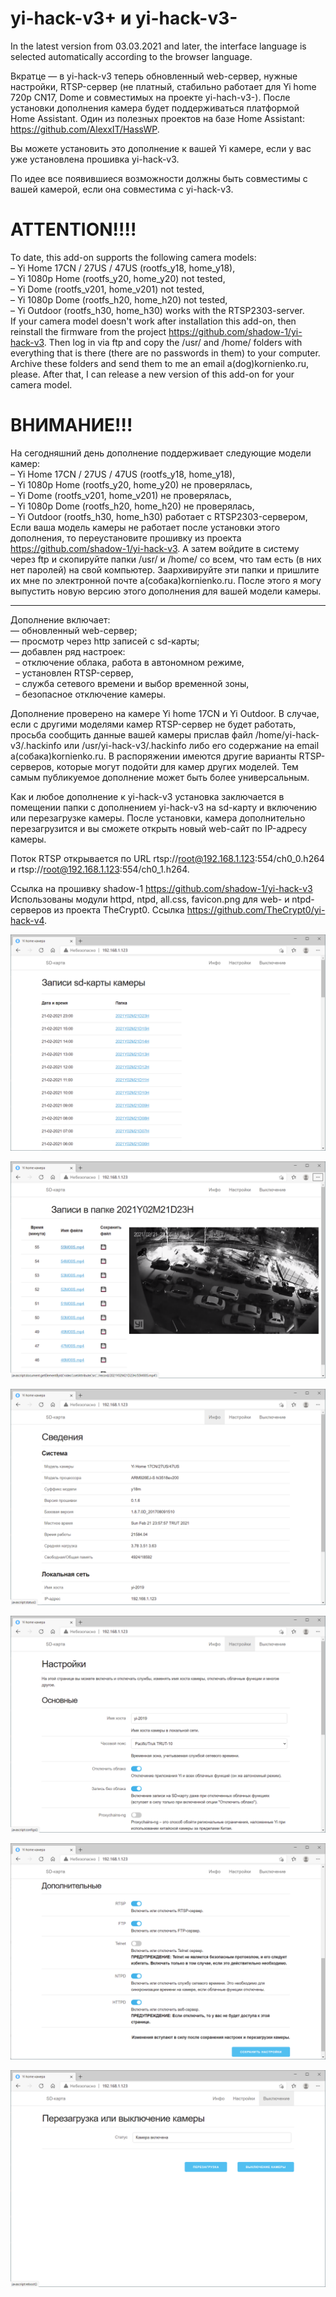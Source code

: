 # yi-hack-v3+ и yi-hack-v3-
In the latest version from 03.03.2021 and later, the interface language is selected automatically according to the browser language.  

Вкратце — в yi-hack-v3 теперь обновленный web-сервер, нужные настройки, RTSP-сервер (не платный, стабильно работает для Yi home 720р CN17, Dome и совместимых на проекте yi-hach-v3-). После установки дополнения камера будет поддерживаться платформой Home Assistant. Один из полезных проектов на базе Home Assistant: https://github.com/AlexxIT/HassWP.

Вы можете установить это дополнение к вашей Yi камере, если у вас уже установлена прошивка yi-hack-v3.

По идее все появившиеся возможности должны быть совместимы с вашей камерой, если она совместима с yi-hack-v3.


ATTENTION!!!!
=============
To date, this add-on supports the following camera models:  
– Yi Home 17CN / 27US / 47US (rootfs_y18, home_y18),  
– Yi 1080p Home (rootfs_y20, home_y20) not tested,  
– Yi Dome (rootfs_v201, home_v201) not tested,  
– Yi 1080p Dome (rootfs_h20, home_h20) not tested,  
– Yi Outdoor (rootfs_h30, home_h30) works with the RTSP2303-server.  
If your camera model doesn't work after installation this add-on, then reinstall the firmware from the project https://github.com/shadow-1/yi-hack-v3. Then log in via ftp and copy the /usr/ and /home/ folders with everything that is there (there are no passwords in them) to your computer. Archive these folders and send them to me an email a(dog)kornienko.ru, please. After that, I can release a new version of this add-on for your camera model.  

ВНИМАНИЕ!!!
===========
На сегодняшний день дополнение поддерживает следующие модели камер:  
– Yi Home 17CN / 27US / 47US (rootfs_y18, home_y18),  
– Yi 1080p Home (rootfs_y20, home_y20) не проверялась,  
– Yi Dome (rootfs_v201, home_v201) не проверялась,  
– Yi 1080p Dome (rootfs_h20, home_h20) не проверялась,  
– Yi Outdoor (rootfs_h30, home_h30) работает с RTSP2303-сервером,  
Если ваша модель камеры не работает после установки этого дополнения, то переустановите прошивку из проекта https://github.com/shadow-1/yi-hack-v3. А затем войдите в систему через ftp и скопируйте папки /usr/ и /home/ со всем, что там есть (в них нет паролей) на свой компьютер. Заархивируйте эти папки и пришлите их мне по электронной почте a(собака)kornienko.ru. После этого я могу выпустить новую версию этого дополнения для вашей модели камеры.  
* * * * *

Дополнение включает:  
— обновленный web-сервер;  
— просмотр через http записей с sd-карты;  
— добавлен ряд настроек:  
             – отключение облака, работа в автономном режиме,  
             – установлен RTSP-сервер,  
             – служба сетевого времени и выбор временной зоны,  
             – безопасное отключение камеры.  

Дополнение проверено на камере Yi home 17CN и Yi Outdoor. В случае, если с другими моделями камер RTSP-сервер не будет работать, просьба сообщить данные вашей камеры прислав файл /home/yi-hack-v3/.hackinfo или /usr/yi-hack-v3/.hackinfo либо его содержание на email a(собака)kornienko.ru. В распоряжении имеются другие варианты RTSP-серверов, которые могут подойти для камер других моделей. Тем самым публикуемое дополнение может быть более универсальным.

Как и любое дополнение к yi-hack-v3 установка заключается в помещении папки с дополнением yi-hack-v3 на sd-карту и включению или перезагрузке камеры. После установки, камера дополнительно перезагрузится и вы сможете открыть новый web-сайт по IP-адресу камеры.

Поток RTSP открывается по URL rtsp://root@192.168.1.123:554/ch0_0.h264 и rtsp://root@192.168.1.123:554/ch0_1.h264.

Ссылка на прошивку shadow-1 https://github.com/shadow-1/yi-hack-v3  
Использованы модули httpd, ntpd, all.css, favicon.png для web- и ntpd- серверов из проекта TheCrypt0. Ссылка https://github.com/TheCrypt0/yi-hack-v4.  

![Просмотр папок с записями](https://github.com/Arkady23/yi-hack-v3plus/blob/main/Screenshots/image_2021_02_21T13_57_08_096Z.png?raw=true)

![Просмотр записей](https://github.com/Arkady23/yi-hack-v3plus/blob/main/Screenshots/image_2021_02_21T13_57_46_079Z.png?raw=true)

![Просмотр сведений о камере](https://github.com/Arkady23/yi-hack-v3plus/blob/main/Screenshots/image_2021_02_21T13_58_25_773Z.png?raw=true)

![Просмотр настроек 1 ч.](https://github.com/Arkady23/yi-hack-v3plus/blob/main/Screenshots/image_2021_02_21T13_59_08_416Z.png?raw=true)

![Просмотр настроек 2 ч.](https://github.com/Arkady23/yi-hack-v3plus/blob/main/Screenshots/image_2021_02_21T13_59_47_582Z.png?raw=true)

![Выключение/Перезагрузка](https://github.com/Arkady23/yi-hack-v3plus/blob/main/Screenshots/image_2021_02_21T14_00_09_418Z.png?raw=true)
